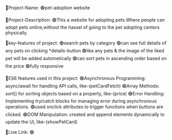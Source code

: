 🔴Project-Name: 
    🟢pet-adoption website


🔴Project-Description: 
    🟢This a website for adopting pets.Where people can adopt pets online,without the hassel of going to the pet adopting centers physically.


🔴key-features of project:
    🟢search pets by category
    🟢can see full details of any pets on clicking *details-button
    🟢like any pets & the image of the liked pet will be added autometically
    🟢can sort pets in ascending order based on the price
    🟢fully responsive

🔴ES6 features used in this project:
    🟢Asynchronous Programming: async/await for handling API calls, like-(petCardFetch)
    🟢Array Methods: sort() for sorting objects based on a property, like-(price)
    🟢Error Handling: Implementing try/catch blocks for managing error during asynchronous operations.
    🟢used onclick attributes to trigger functions when buttons are clicked.
    🟢DOM Manipulation: created and append elements dynamically to update the UI, like-(showPetCard)


🔴Live Link:
    🟢 